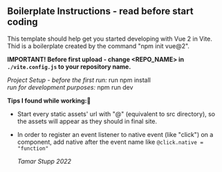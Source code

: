 ## Boilerplate Instructions - read before start coding
This template should help get you started developing with Vue 2 in Vite.  
Thid is a boilerplate created by the command "npm init vue@2".

**IMPORTANT! Before first upload - change <REPO_NAME> in `./vite.config.js` to your repository name.**  

*Project Setup - before the first run:* run npm install  
*run for development purposes:* npm run dev

**Tips I found while working:🤩**
- Start every static assets' url with "@" (equivalent to src directory), so the assets will appear as they should in final site.  
- In order to register an event listener to native event (like "click") on a component, add native after the event name like `@click.native = "function"`  
     
       
   *Tamar Stupp 2022*
  
